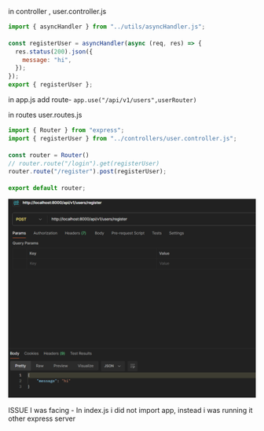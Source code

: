 in controller , user.controller.js
```js
import { asyncHandler } from "../utils/asyncHandler.js";

const registerUser = asyncHandler(async (req, res) => {
  res.status(200).json({
    message: "hi",
  });
});
export { registerUser };
```
in app.js add route- 
`app.use("/api/v1/users",userRouter)`

in routes user.routes.js
```js
import { Router } from "express";
import { registerUser } from "../controllers/user.controller.js";

const router = Router()
// router.route("/login").get(registerUser)
router.route("/register").post(registerUser);

export default router;
```

![postman](/Notes/images/postman.png)

ISSUE I was facing - In index.js i did not import app, instead i was running it other express server